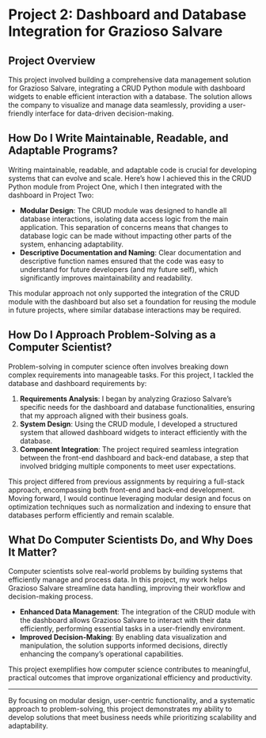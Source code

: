 # Project 2: Dashboard and Database Integration for Grazioso Salvare

## Project Overview

This project involved building a comprehensive data management solution for Grazioso Salvare, integrating a CRUD Python module with dashboard widgets to enable efficient interaction with a database. The solution allows the company to visualize and manage data seamlessly, providing a user-friendly interface for data-driven decision-making.

## How Do I Write Maintainable, Readable, and Adaptable Programs?

Writing maintainable, readable, and adaptable code is crucial for developing systems that can evolve and scale. Here’s how I achieved this in the CRUD Python module from Project One, which I then integrated with the dashboard in Project Two:

- **Modular Design**: The CRUD module was designed to handle all database interactions, isolating data access logic from the main application. This separation of concerns means that changes to database logic can be made without impacting other parts of the system, enhancing adaptability.
- **Descriptive Documentation and Naming**: Clear documentation and descriptive function names ensured that the code was easy to understand for future developers (and my future self), which significantly improves maintainability and readability.

This modular approach not only supported the integration of the CRUD module with the dashboard but also set a foundation for reusing the module in future projects, where similar database interactions may be required.

## How Do I Approach Problem-Solving as a Computer Scientist?

Problem-solving in computer science often involves breaking down complex requirements into manageable tasks. For this project, I tackled the database and dashboard requirements by:

1. **Requirements Analysis**: I began by analyzing Grazioso Salvare’s specific needs for the dashboard and database functionalities, ensuring that my approach aligned with their business goals.
2. **System Design**: Using the CRUD module, I developed a structured system that allowed dashboard widgets to interact efficiently with the database. 
3. **Component Integration**: The project required seamless integration between the front-end dashboard and back-end database, a step that involved bridging multiple components to meet user expectations.

This project differed from previous assignments by requiring a full-stack approach, encompassing both front-end and back-end development. Moving forward, I would continue leveraging modular design and focus on optimization techniques such as normalization and indexing to ensure that databases perform efficiently and remain scalable.

## What Do Computer Scientists Do, and Why Does It Matter?

Computer scientists solve real-world problems by building systems that efficiently manage and process data. In this project, my work helps Grazioso Salvare streamline data handling, improving their workflow and decision-making process.

- **Enhanced Data Management**: The integration of the CRUD module with the dashboard allows Grazioso Salvare to interact with their data efficiently, performing essential tasks in a user-friendly environment.
- **Improved Decision-Making**: By enabling data visualization and manipulation, the solution supports informed decisions, directly enhancing the company’s operational capabilities.

This project exemplifies how computer science contributes to meaningful, practical outcomes that improve organizational efficiency and productivity.

---

By focusing on modular design, user-centric functionality, and a systematic approach to problem-solving, this project demonstrates my ability to develop solutions that meet business needs while prioritizing scalability and adaptability.
